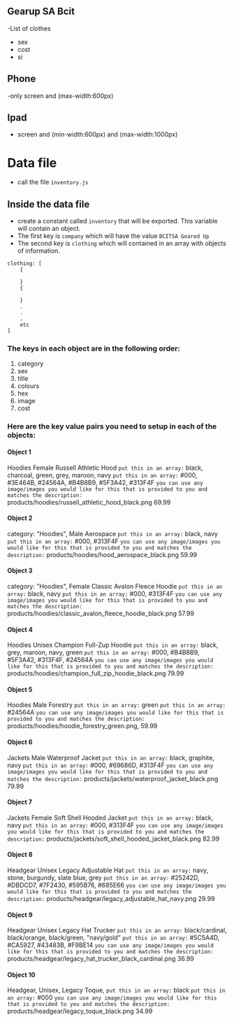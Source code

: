 ## Gearup SA Bcit
-List of clothes
- sex
- cost
- si

## Phone 
-only screen and (max-width:600px)

## Ipad
- screen and (min-width:600px) and (max-width:1000px)




















# Data file
- call the file `inventory.js`

## Inside the data file
- create a constant called `inventory` that will be exported. This variable will contain an object.
- The first key is `company` which will have the value `BCITSA Geared Up`
- The second key is `clothing` which will contained in an array with objects of information.


```
clothing: [
    {

    }
    {

    }
    .
    .
    .
    etc
]
```
### The keys in each object are in the following order:
1. category
2. sex
3. title
4. colours
5. hex
6. image
7. cost

### Here are the key value pairs you need to setup in each of the objects:

#### Object 1
Hoodies
Female
Russell Athletic Hood
`put this in an array:` black, charcoal, green, grey, maroon, navy
`put this in an array:` #000, #3E464B, #24564A, #B4B8B9, #5F3A42, #313F4F
`you can use any image/images you would like for this that is provided to you and matches the description:` products/hoodies/russell_athletic_hood_black.png
69.99

#### Object 2
category: "Hoodies",
Male
Aerospace
`put this in an array:` black, navy
`put this in an array:` #000, #313F4F
`you can use any image/images you would like for this that is provided to you and matches the description:` products/hoodies/hood_aerospace_black.png
59.99

#### Object 3
category: "Hoodies",
Female
Classic Avalon Fleece Hoodie
`put this in an array:` black, navy
`put this in an array:` #000, #313F4F
`you can use any image/images you would like for this that is provided to you and matches the description:` products/hoodies/classic_avalon_fleece_hoodie_black.png
57.99

#### Object 4
Hoodies
Unisex
Champion Full-Zup Hoodie
`put this in an array:` black, grey, maroon, navy, green
`put this in an array:` #000, #B4B8B9, #5F3A42, #313F4F, #24564A
`you can use any image/images you would like for this that is provided to you and matches the description:` products/hoodies/champion_full_zip_hoodie_black.png
79.99

#### Object 5
Hoodies
Male
Forestry
`put this in an array:` green
`put this in an array:` #24564A
`you can use any image/images you would like for this that is provided to you and matches the description:` products/hoodies/hoodie_forestry_green.png,
59.99

#### Object 6
Jackets
Male
Waterproof Jacket
`put this in an array:` black, graphite, navy
`put this in an array:` #000, #69686D, #313F4F
`you can use any image/images you would like for this that is provided to you and matches the description:` products/jackets/waterproof_jacket_black.png
79.99

#### Object 7
Jackets
Female
Soft Shell Hooded Jacket
`put this in an array:` black, navy
`put this in an array:` #000, #313F4F
`you can use any image/images you would like for this that is provided to you and matches the description:` products/jackets/soft_shell_hooded_jacket_black.png
82.99

#### Object 8
Headgear
Unisex
Legacy Adjustable Hat
`put this in an array:` navy, stone, burgundy, slate blue, grey
`put this in an array:` #25242D, #DBDCD7, #7F2430, #595B76, #685E66
`you can use any image/images you would like for this that is provided to you and matches the description:` products/headgear/legacy_adjustable_hat_navy.png
29.99

#### Object 9
Headgear
Unisex
Legacy Hat Trucker
`put this in an array:` black/cardinal, black/orange, black/green, "navy/gold"
`put this in an array:` #5C5A4D, #CA5927, #43483B, #F9BE14
`you can use any image/images you would like for this that is provided to you and matches the description:` products/headgear/legacy_hat_trucker_black_cardinal.png
36.99

#### Object 10
Headgear,
Unisex,
Legacy Toque,
`put this in an array:` black
`put this in an array:` #000
`you can use any image/images you would like for this that is provided to you and matches the description:` products/headgear/legacy_toque_black.png
34.99